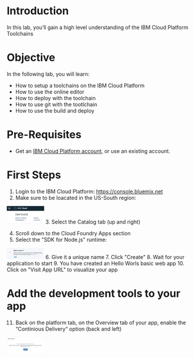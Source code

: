 
# Introduction

In this lab, you’ll gain a high level understanding of the IBM Cloud Platform Toolchains



# Objective

In the following lab, you will learn:

+ How to setup a toolchains on the IBM Cloud Platform
+ How to use the online editor
+ How to deploy with the toolchain
+ How to use git with the tootlchain
+ How to use the build and deploy


# Pre-Requisites

+ Get an [IBM Cloud Platform account](https://console.bluemix.net/registration/), or use an existing account.


# First Steps

1. Login to the IBM Cloud Platform: https://console.bluemix.net
2. Make sure to be loacated in the US-South region:
<img src="./images/regionUS.png" width="20%"/>
3. Select the Catalog tab (up and right)

4. Scroll down to the Cloud Foundry Apps section
5. Select the "SDK for Node.js" runtime:
<img src="./images/SDKNodejs.png" width="20%"/>
6. Give it a unique name
7. Click "Create"
8. Wait for your application to start
9. You have created an Hello Worls basic web app
10. Click on "Visit App URL" to visualize your app

# Add the development tools to your app
11. Back on the platform tab, on the Overview tab of your app, enable the “Continious Delivery“ option (back and left)
<img src="./images/continuous.png" width="20%"/>


